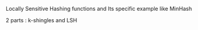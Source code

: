 Locally Sensitive Hashing functions and Its specific example like MinHash


2 parts : k-shingles and LSH



